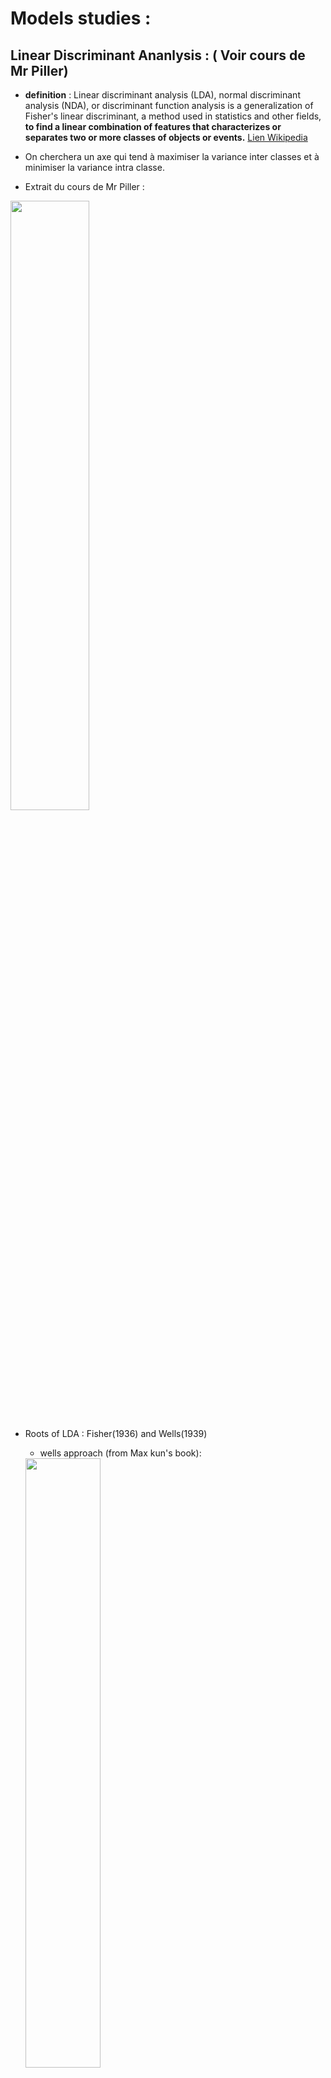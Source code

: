 # Models studies : 

## Linear Discriminant Ananlysis : ( Voir cours de Mr Piller)

- **definition** : Linear discriminant analysis (LDA), normal discriminant analysis (NDA), or discriminant function analysis is a generalization of Fisher's linear discriminant, a method used in statistics and other fields, **to find a linear combination of features that characterizes or separates two or more classes of objects or events.** [Lien Wikipedia](https://en.wikipedia.org/wiki/Linear_discriminant_analysis)

- On cherchera un axe qui tend à maximiser la variance inter classes et à minimiser la variance intra classe.

- Extrait du cours de Mr Piller :

<img src="img/FDA1.png" width="50%" height="50%">

- Roots of LDA : Fisher(1936) and Wells(1939)

    * wells approach (from Max kun's book):

    <img src="img/WelchApproach.png" width="50%" height="50%">

    > Since a single predictor is used for this example, it belies the complexity of
    using Bayes’ Rule in practice. For classiﬁcation, the number of predictors is
    almost always greater than one and can be extremely large. In more realistic
    situations, how does one compute quantities such as $P_r[X | Y = C ]$ in many
    dimensions? What multivariate probability distributions can be used to this eﬀect?
    
    * Fishers approache:

    > Fisher formulated the classiﬁcation problem in a diﬀerent way. In this approach, he sought to ﬁnd the linear combination of the predictors such that the between-group variance was maximized relative to the within-group variance. In other words, he wanted to ﬁnd the combination of the predictors that gave maximum separation between the centers of the data while at the same time minimizing the variation within each group of data.

- Difference beetween LDA and PCA : [explanation with graphics here](https://sebastianraschka.com/faq/docs/lda-vs-pca.html)

- Difference entre LDA et QDA : QDA is a non linear discriminant analysis (quadratic)

> Dans l’analyse factorielle discriminante, en anglais linear discriminant analysis, nous avons supposé que chaque classe possédaient une distribution gaussienne avec une moyenne spécifique, mais une matrice des variances covariances commune Σ. L’analyse discriminante quadratique propose une approche alternative. Comme pour la LDA, on suppose que les distributions dans chacune des classes sont gaussiennes, mais qu’elles n’ont pas forcément une matrice des variances covariances communes.

## Logistic Regression ( Voir cours Mr kossi)

- **Definition** : In statistics, the logistic model (or logit model) is used to model the probability of a certain class or event existing such as pass/fail, win/lose, alive/dead or healthy/sick. This can be extended to model several classes of events such as determining whether an image contains a cat, dog, lion, etc. Each object being detected in the image would be assigned a probability between 0 and 1, with a sum of one. Logistic regression is a statistical model that in its basic form uses a logistic function to model a binary dependent variable, although many more complex extensions exist. In regression analysis, logistic regression (or logit regression) is estimating the parameters of a logistic model (a form of binary regression). [Lien Wikipedia](https://en.wikipedia.org/wiki/Logistic_regression#:~:text=Logistic%20regression%20is%20a%20statistical,a%20form%20of%20binary%20regression)

- [Conseil vidéo de PE](https://www.youtube.com/watch?v=9zw76PT3tzs)

- from max kuhn's book :

<img src="img/log.png" width="50%" height="50%">

## K-nearest neighboors (cours Mme scholler)

- **Definition** : In k-NN classification, the output is a class membership. An object is classified by a plurality vote of its neighbors, with the object being assigned to the class most common among its k nearest neighbors (k is a positive integer, typically small). If k = 1, then the object is simply assigned to the class of that single nearest neighbor. [Lien wikipedia](https://en.wikipedia.org/wiki/K-nearest_neighbors_algorithm)

- From MAx kuhn's book :

<img src="img/KNN.png" width="50%" height="50%">

in the K-nearest neighbor classiﬁcation model, a new sample is predicted based on the K-closest data points in the training set. 

## Support Vector Machine

 - **definition**: There are many hyperplanes that might classify the data. One reasonable choice as the best hyperplane is the one that represents the largest separation, or margin, between the two classes. So we choose the hyperplane so that the distance from it to the nearest data point on each side is maximized. If such a hyperplane exists, it is known as the maximum-margin hyperplane and the linear classifier it defines is known as a maximum-margin classifier; or equivalently, the perceptron of optimal stability.
 
 More formally, a support-vector machine constructs a hyperplane or set of hyperplanes in a high- or infinite-dimensional space, which can be used for classification, regression, or other tasks like outliers detection. Intuitively, a good separation is achieved by the hyperplane that has the largest distance to the nearest training-data point of any class (so-called functional margin), since in general the larger the margin, the lower the generalization error of the classifier.[Lien wikipedia](https://en.wikipedia.org/wiki/Support-vector_machine)

 the original problem may be stated in a finite-dimensional space, it often happens that the sets to discriminate are not linearly separable in that space. For this reason, it was proposed[5] that the original finite-dimensional space be mapped into a much higher-dimensional space, presumably making the separation easier in that space

 - The support vector machines create an optimum hyperplane that separates the training data by the maximum margin. However, sometimes we would like to allow some misclassifications while separating categories. **The SVM model has a cost function, which controls training errors and margins**. For example, a small cost creates a large margin (a soft margin) and allows more misclassifications. On the other hand, a large cost creates a narrow margin (a hard margin) and permits fewer misclassifications. In this recipe, we will illustrate how the large and small cost will affect the SVM classifier.

 - Concerning the gamma value in the SVM, gamma says how far the 'reach' of each training example is (http://scikit-learn.org/stable/auto_examples/svm/plot_rbf_parameters.html), but can be just thought of as a regularization parameter. The higher the gamma, the more local the reach, and you have to watch out that your model keeps a general behavior since it is prone to adjust too much to the training examples.

<img src="img/svm.png" width="30%" height="30%">

- *Hard margin* : If the training data is linearly separable and *soft margin* to cases in which the data are not linearly separable

- [Choice of kernel option](https://data-flair.training/blogs/svm-kernel-functions/#:~:text=SVM%20Kernel%20Functions,it%20into%20the%20required%20form.&text=These%20functions%20can%20be%20different,(RBF)%2C%20and%20sigmoid.) 

## Basic Classification Trees (voir cours de Mme Scholler)

Tree-based models consist of one or more nested if-then statements for the predictors that partition the data. Within these partitions, a model is used to predict the outcome. For example, a very simple tree could be deﬁned as :

    if Predictor A >= 1.7 then

        | if Predictor B >= 202.1 then Outcome = 1.3

        | else Outcome = 5.6

    else Outcome = 2.5

In this case, two-dimensional predictor space is cut into three regions (or terminal nodes) and, within each region, the outcome categorized into either “Class 1” or “Class 2.” Figure 14.1 presents the tree in the predictor space. Just like in the regression setting, the nested if-then statements could be collapsed into rules such as

    if Predictor A >= 0.13 and Predictor B >= 0.197 then Class = 1
    if Predictor A >= 0.13 and Predictor B < 0.197 then Class = 2
    if Predictor A < 0.13 then Class = 2

<img src="img/tree.png" width="30%" height="30%">

## Random Forest (voir cours de Mme Scholler)

 - [introduction to rf](https://www.youtube.com/watch?v=D_2LkhMJcfY)

 - parameters : 
    - mtry : number of variables randomy sampled at each split 
    - ntree : number of tree to grow
    - nodesize : minimum number of observation in a terminal node. setting it lower heads to trees with a larger depth which means that more splits are performed until the  terminal nodes. (default value is 1 for classification and 5 for regression -diaz urirarte and de andres 2006).

## Boosting (voir cours de Mme Scholler)

## naives bayes classification (library naivesbayes)

**basics of formula** : 
$$P(A ∩ B) = P(A) P(B|A) \iff P(B|A) = \frac{P(A ∩ B)}{P(A)}$$

**Rappel** 
- stat fréquentiste : probabilités des évènements selon une certaine théorie.
- stat bayésienne : probabilités des théories au vu de certains évènements.

**def wiki**: In statistics, naive Bayes classifiers are a family of simple "probabilistic classifiers" based on applying Bayes' theorem with strong (naïve) independence assumptions between the features

**Naives** : The joint probability calculation is simpler for independent events. so we consider events are independent. (it will be too complexe for more than two events)

**Laplace correction** will allow a small chance for these types of unforeseen circumstances (if joint event probabilty equals to 0.)

**numeric data** use bins txo regroup them (hour cans be group by morning/afternoon/evening, temperature can be group by hot/warm/cold)

